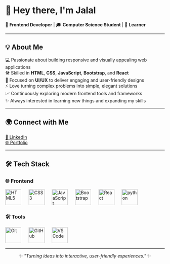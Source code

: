 # 👋 Hey there, I'm Jalal  

🚀 **Frontend Developer** | 🎓 **Computer Science Student** | 🌱 **Learner**  

---

## 💡 About Me  
💻 Passionate about building responsive and visually appealing web applications  
🛠 Skilled in **HTML**, **CSS**, **JavaScript**, **Bootstrap**, and **React**  
🎨 Focused on **UI/UX** to deliver engaging and user-friendly designs  
⚡ Love turning complex problems into simple, elegant solutions  
📈 Continuously exploring modern frontend tools and frameworks  
✨ Always interested in learning new things and expanding my skills  

---

## 🌍 Connect with Me  
[💼 LinkedIn](https://www.linkedin.com/in/jalalmr)  
[🌐 Portfolio](https://jlmr-portfolio.netlify.app/) 


---

## 🛠 Tech Stack  

### 🌐 Frontend  
<p>
  <img src="https://cdn.jsdelivr.net/gh/devicons/devicon/icons/html5/html5-original.svg" alt="HTML5" width="50" height="50"/> &nbsp;&nbsp;&nbsp;&nbsp;
  <img src="https://cdn.jsdelivr.net/gh/devicons/devicon/icons/css3/css3-original.svg" alt="CSS3" width="50" height="50"/> &nbsp;&nbsp;&nbsp;&nbsp;
  <img src="https://cdn.jsdelivr.net/gh/devicons/devicon/icons/javascript/javascript-original.svg" alt="JavaScript" width="50" height="50"/> &nbsp;&nbsp;&nbsp;&nbsp;
  <img src="https://cdn.jsdelivr.net/gh/devicons/devicon/icons/bootstrap/bootstrap-original.svg" alt="Bootstrap" width="50" height="50"/> &nbsp;&nbsp;&nbsp;&nbsp;
  <img src="https://cdn.jsdelivr.net/gh/devicons/devicon/icons/react/react-original.svg" alt="React" width="50" height="50"/> &nbsp;&nbsp;&nbsp;&nbsp;
  <img src="https://cdn.jsdelivr.net/gh/devicons/devicon/icons/python/python-original.svg" alt="python" width="50" height="50"/>
</p>

### 🛠 Tools  
<p>
  <img src="https://cdn.jsdelivr.net/gh/devicons/devicon/icons/git/git-original.svg" alt="Git" width="50" height="50"/> &nbsp;&nbsp;&nbsp;&nbsp;
  <img src="https://cdn.jsdelivr.net/gh/devicons/devicon/icons/github/github-original.svg" alt="GitHub" width="50" height="50"/> &nbsp;&nbsp;&nbsp;&nbsp;
  <img src="https://cdn.jsdelivr.net/gh/devicons/devicon/icons/vscode/vscode-original.svg" alt="VS Code" width="50" height="50"/>
</p>

---

<p align="center">
  ✨ <i>"Turning ideas into interactive, user-friendly experiences."</i> ✨
</p>
